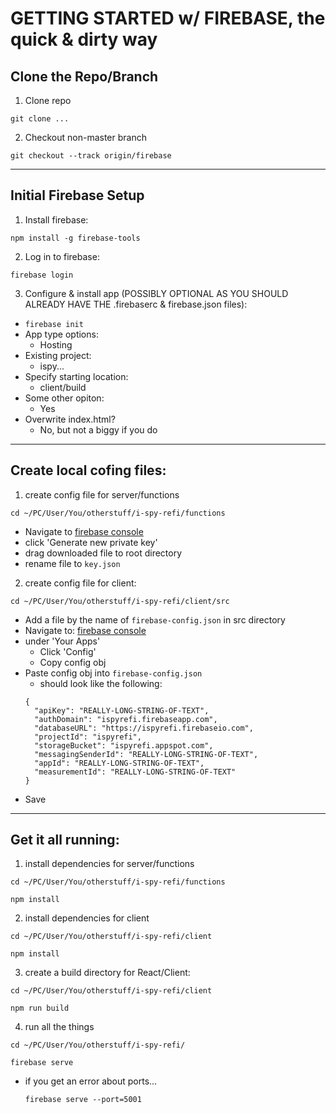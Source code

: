 <!-- https://firebase.google.com/docs/hosting/full-config -->

# GETTING STARTED w/ FIREBASE, the quick & dirty way

## Clone the Repo/Branch
1. Clone repo
  ```
  git clone ...
  ```
2. Checkout non-master branch 
  ```
  git checkout --track origin/firebase
  ```

---

## Initial Firebase Setup
1. Install firebase:
  ```
  npm install -g firebase-tools
  ```
2. Log in to firebase:
  ```
  firebase login
  ```
3. Configure & install app (POSSIBLY OPTIONAL AS YOU SHOULD ALREADY HAVE THE .firebaserc & firebase.json files):
  * ``` firebase init ```
  * App type options:
    * Hosting
  * Existing project:
    * ispy...
  * Specify starting location:
    * client/build
  * Some other opiton:
    * Yes
  * Overwrite index.html?
    * No, but not a biggy if you do

---

## Create local cofing files:
1. create config file for server/functions
  ``` 
  cd ~/PC/User/You/otherstuff/i-spy-refi/functions
  ```
  * Navigate to [firebase console](https://console.firebase.google.com/project/ispyrefi/settings/serviceaccounts/adminsdk)
  * click 'Generate new private key'
  * drag downloaded file to root directory
  * rename file to `key.json`
2. create config file for client:
  ```
  cd ~/PC/User/You/otherstuff/i-spy-refi/client/src
  ```
  * Add a file by the name of `firebase-config.json` in src directory
  * Navigate to: [firebase console](https://console.firebase.google.com/project/ispyrefi/settings/general/)
  * under 'Your Apps'
    * Click 'Config'
    * Copy config obj
  * Paste config obj into `firebase-config.json`
    * should look like the following: 
    ```
    {
      "apiKey": "REALLY-LONG-STRING-OF-TEXT",
      "authDomain": "ispyrefi.firebaseapp.com",
      "databaseURL": "https://ispyrefi.firebaseio.com",
      "projectId": "ispyrefi",
      "storageBucket": "ispyrefi.appspot.com",
      "messagingSenderId": "REALLY-LONG-STRING-OF-TEXT",
      "appId": "REALLY-LONG-STRING-OF-TEXT",
      "measurementId": "REALLY-LONG-STRING-OF-TEXT"
    }
    ```
  * Save
  
---

## Get it all running:
 1. install dependencies for server/functions
  ``` 
  cd ~/PC/User/You/otherstuff/i-spy-refi/functions
  ```
  ``` 
  npm install 
  ```
 2. install dependencies for client
  ``` 
  cd ~/PC/User/You/otherstuff/i-spy-refi/client 
  ```
  ``` 
  npm install 
  ```
 3. create a build directory for React/Client:
  ``` 
  cd ~/PC/User/You/otherstuff/i-spy-refi/client 
  ```
  ``` 
  npm run build 
  ```
 4. run all the things
  ``` 
  cd ~/PC/User/You/otherstuff/i-spy-refi/ 
  ```
  ``` 
  firebase serve
  ```
  * if you get an error about ports...
    ```
    firebase serve --port=5001
    ```